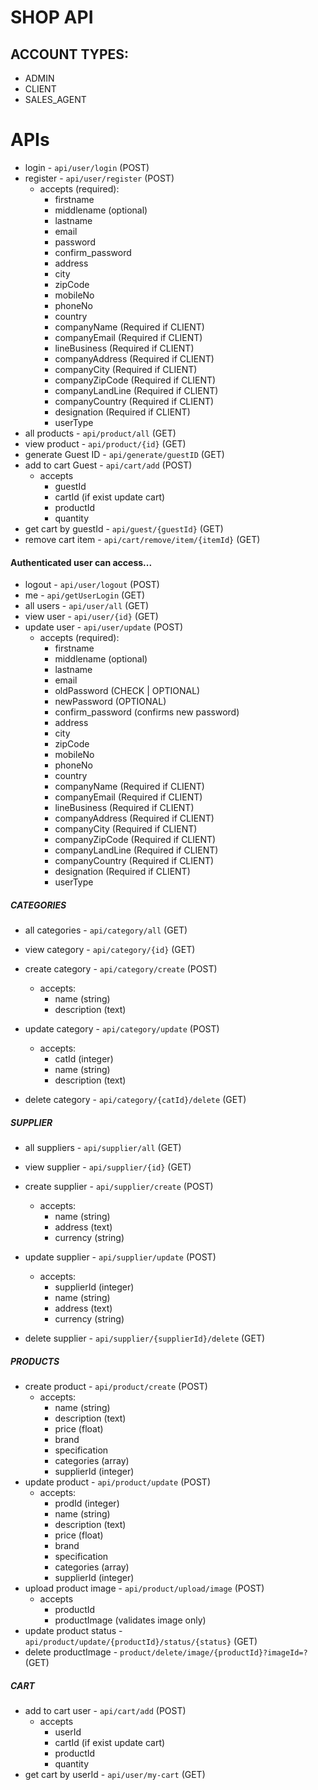 # SHOP API

## ACCOUNT TYPES:
- ADMIN
- CLIENT
- SALES_AGENT

# APIs

* login - `api/user/login` (POST)
* register - `api/user/register` (POST)
  - accepts (required):
    - firstname
    - middlename (optional)
    - lastname
    - email
    - password
    - confirm_password
    - address
    - city
    - zipCode
    - mobileNo
    - phoneNo
    - country
    - companyName (Required if CLIENT)
    - companyEmail (Required if CLIENT)
    - lineBusiness (Required if CLIENT)
    - companyAddress (Required if CLIENT)
    - companyCity (Required if CLIENT)
    - companyZipCode (Required if CLIENT)
    - companyLandLine (Required if CLIENT)
    - companyCountry (Required if CLIENT)
    - designation (Required if CLIENT)
    - userType
* all products - `api/product/all` (GET)
* view product - `api/product/{id}` (GET)
* generate Guest ID - `api/generate/guestID` (GET)
* add to cart Guest - `api/cart/add` (POST)
  - accepts
    - guestId
    - cartId (if exist update cart)
    - productId
    - quantity
* get cart by guestId - `api/guest/{guestId}` (GET)
* remove cart item - `api/cart/remove/item/{itemId}` (GET)
#### Authenticated user can access...

* logout - `api/user/logout` (POST)
* me - `api/getUserLogin` (GET)
* all users - `api/user/all` (GET)
* view user - `api/user/{id}` (GET)
* update user - `api/user/update` (POST)
  - accepts (required):
    - firstname
    - middlename (optional)
    - lastname
    - email
    - oldPassword (CHECK | OPTIONAL)
    - newPassword (OPTIONAL)
    - confirm_password (confirms new password)
    - address
    - city
    - zipCode
    - mobileNo
    - phoneNo
    - country
    - companyName (Required if CLIENT)
    - companyEmail (Required if CLIENT)
    - lineBusiness (Required if CLIENT)
    - companyAddress (Required if CLIENT)
    - companyCity (Required if CLIENT)
    - companyZipCode (Required if CLIENT)
    - companyLandLine (Required if CLIENT)
    - companyCountry (Required if CLIENT)
    - designation (Required if CLIENT)
    - userType

##### CATEGORIES
* all categories - `api/category/all` (GET)
* view category - `api/category/{id}` (GET)
* create category - `api/category/create` (POST)
  - accepts:
    - name (string)
    - description (text)
* update category - `api/category/update` (POST)
  - accepts:
    - catId (integer)
    - name (string)
    - description (text)

* delete category - `api/category/{catId}/delete` (GET)

##### SUPPLIER
* all suppliers - `api/supplier/all` (GET)
* view supplier - `api/supplier/{id}` (GET)
* create supplier - `api/supplier/create` (POST)
  - accepts:
    - name (string)
    - address (text)
    - currency (string)

* update supplier - `api/supplier/update` (POST)
  - accepts:
    - supplierId (integer)
    - name (string)
    - address (text)
    - currency (string)

* delete supplier - `api/supplier/{supplierId}/delete` (GET)

##### PRODUCTS
* create product - `api/product/create` (POST)
  - accepts:
    - name (string)
    - description (text)
    - price (float)
    - brand
    - specification
    - categories (array)
    - supplierId (integer)
* update product - `api/product/update` (POST)
  - accepts:
    - prodId (integer)
    - name (string)
    - description (text)
    - price (float)
    - brand
    - specification
    - categories (array)
    - supplierId (integer)
* upload product image - `api/product/upload/image` (POST)
  - accepts
    - productId
    - productImage (validates image only)
* update product status - `api/product/update/{productId}/status/{status}` (GET)
* delete productImage - `product/delete/image/{productId}?imageId=?` (GET)

##### CART
* add to cart user - `api/cart/add` (POST)
  - accepts
    - userId
    - cartId (if exist update cart)
    - productId
    - quantity
* get cart by userId - `api/user/my-cart` (GET)
